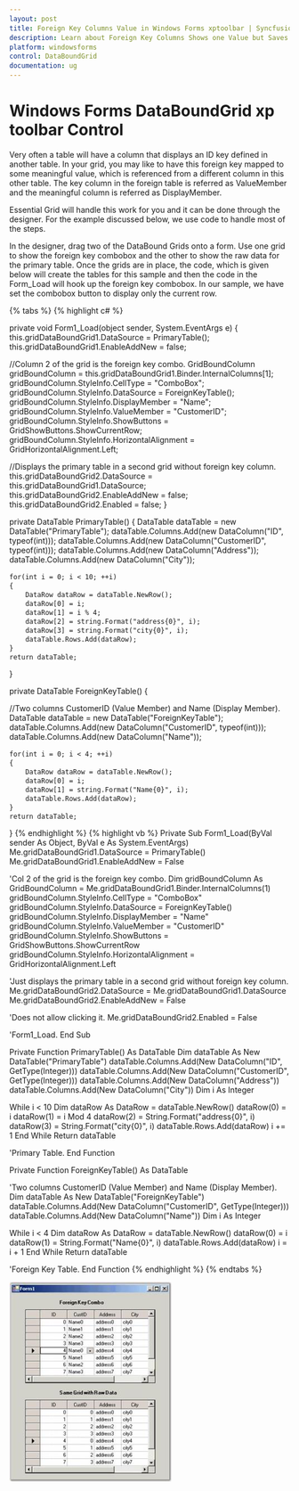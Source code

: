 ```yaml
---
layout: post
title: Foreign Key Columns Value in Windows Forms xptoolbar | Syncfusion
description: Learn about Foreign Key Columns Shows one Value but Saves Another support in Syncfusion Windows Forms GridDataBoundGrid(Classic) control and more details.
platform: windowsforms
control: DataBoundGrid
documentation: ug
---
```


# Windows Forms DataBoundGrid xp toolbar Control

Very often a table will have a column that displays an ID key defined in another table. In your grid, you may like to have this foreign key mapped to some meaningful value, which is referenced from a different column in this other table. The key column in the foreign table is referred as ValueMember and the meaningful column is referred as DisplayMember. 

Essential Grid will handle this work for you and it can be done through the designer. For the example discussed below, we use code to handle most of the steps.

In the designer, drag two of the DataBound Grids onto a form. Use one grid to show the foreign key combobox and the other to show the raw data for the primary table. Once the grids are in place, the code, which is given below will create the tables for this sample and then the code in the Form_Load will hook up the foreign key combobox. In our sample, we have set the combobox button to display only the current row.

{% tabs %}
{% highlight c# %}

private void Form1_Load(object sender, System.EventArgs e)
{
    this.gridDataBoundGrid1.DataSource = PrimaryTable();
    this.gridDataBoundGrid1.EnableAddNew = false;

//Column 2 of the grid is the foreign key combo.
    GridBoundColumn gridBoundColumn = this.gridDataBoundGrid1.Binder.InternalColumns[1];
    gridBoundColumn.StyleInfo.CellType = "ComboBox";
    gridBoundColumn.StyleInfo.DataSource = ForeignKeyTable();
    gridBoundColumn.StyleInfo.DisplayMember = "Name";
    gridBoundColumn.StyleInfo.ValueMember = "CustomerID";
    gridBoundColumn.StyleInfo.ShowButtons = GridShowButtons.ShowCurrentRow;
    gridBoundColumn.StyleInfo.HorizontalAlignment = GridHorizontalAlignment.Left;

//Displays the primary table in a second grid without foreign key column.
    this.gridDataBoundGrid2.DataSource = this.gridDataBoundGrid1.DataSource;
    this.gridDataBoundGrid2.EnableAddNew = false;
    this.gridDataBoundGrid2.Enabled = false;
}

private DataTable PrimaryTable()
{
    DataTable dataTable = new DataTable("PrimaryTable");
    dataTable.Columns.Add(new DataColumn("ID", typeof(int)));
    dataTable.Columns.Add(new DataColumn("CustomerID", typeof(int)));
    dataTable.Columns.Add(new DataColumn("Address"));
    dataTable.Columns.Add(new DataColumn("City"));

    for(int i = 0; i < 10; ++i)
    {
        DataRow dataRow = dataTable.NewRow();
        dataRow[0] = i;
        dataRow[1] = i % 4;
        dataRow[2] = string.Format("address{0}", i);
        dataRow[3] = string.Format("city{0}", i);
        dataTable.Rows.Add(dataRow);
    }
    return dataTable;
}

private DataTable ForeignKeyTable()
{

//Two columns CustomerID (Value Member) and Name (Display Member).
    DataTable dataTable = new DataTable("ForeignKeyTable");
    dataTable.Columns.Add(new DataColumn("CustomerID", typeof(int)));
    dataTable.Columns.Add(new DataColumn("Name"));

    for(int i = 0; i < 4; ++i)
    {
        DataRow dataRow = dataTable.NewRow();
        dataRow[0] = i;
        dataRow[1] = string.Format("Name{0}", i);
        dataTable.Rows.Add(dataRow);
    }
    return dataTable;
}
{% endhighlight  %}
{% highlight vb %}
Private Sub Form1_Load(ByVal sender As Object, ByVal e As System.EventArgs)
Me.gridDataBoundGrid1.DataSource = PrimaryTable()
Me.gridDataBoundGrid1.EnableAddNew = False

'Col 2 of the grid is the foreign key combo.
Dim gridBoundColumn As GridBoundColumn = Me.gridDataBoundGrid1.Binder.InternalColumns(1)
gridBoundColumn.StyleInfo.CellType = "ComboBox"
gridBoundColumn.StyleInfo.DataSource = ForeignKeyTable()
gridBoundColumn.StyleInfo.DisplayMember = "Name"
gridBoundColumn.StyleInfo.ValueMember = "CustomerID"
gridBoundColumn.StyleInfo.ShowButtons = GridShowButtons.ShowCurrentRow
gridBoundColumn.StyleInfo.HorizontalAlignment = GridHorizontalAlignment.Left

'Just displays the primary table in a second grid without foreign key column.
Me.gridDataBoundGrid2.DataSource = Me.gridDataBoundGrid1.DataSource
Me.gridDataBoundGrid2.EnableAddNew = False

'Does not allow clicking it.
Me.gridDataBoundGrid2.Enabled = False

'Form1_Load.
End Sub

Private Function PrimaryTable() As DataTable
Dim dataTable As New DataTable("PrimaryTable")
dataTable.Columns.Add(New DataColumn("ID", GetType(Integer)))
dataTable.Columns.Add(New DataColumn("CustomerID", GetType(Integer)))
dataTable.Columns.Add(New DataColumn("Address"))
dataTable.Columns.Add(New DataColumn("City"))
Dim i As Integer

While i < 10
Dim dataRow As DataRow = dataTable.NewRow()
dataRow(0) = i
dataRow(1) = i Mod 4
dataRow(2) = String.Format("address{0}", i)
dataRow(3) = String.Format("city{0}", i)
dataTable.Rows.Add(dataRow)
i += 1
End While
Return dataTable

'Primary Table.
End Function

Private Function ForeignKeyTable() As DataTable

'Two columns CustomerID (Value Member) and Name (Display Member).
Dim dataTable As New DataTable("ForeignKeyTable")
dataTable.Columns.Add(New DataColumn("CustomerID", GetType(Integer)))
dataTable.Columns.Add(New DataColumn("Name"))
Dim i As Integer

While i < 4
Dim dataRow As DataRow = dataTable.NewRow()
dataRow(0) = i
dataRow(1) = String.Format("Name{0}", i)
dataTable.Rows.Add(dataRow)
i = i + 1
End While
Return dataTable

'Foreign Key Table.
End Function
{% endhighlight  %}
{% endtabs %}

![Foreign-Key-Columns-Shows-One-Value-but-Saves-Another_img1](Foreign-Key-Columns-Shows-One-Value-but-Saves-Another_images/Foreign-Key-Columns-Shows-One-Value-but-Saves-Another_img1.jpeg) 



